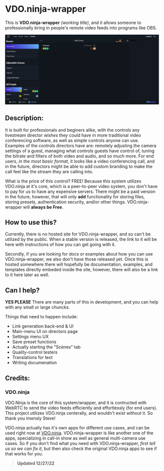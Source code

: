# VDO.ninja-wrapper
This is **VDO.ninja-wrapper** *(working title)*, and it allows someone to professionally bring in people's remote video feeds into programs like OBS.

![Image of VDO.ninja-wrapper director page](https://github.com/Andrew-Gallimore/VDO.ninja-wrapper/blob/developement/img/Control-Capture.PNG "VDO.ninja director control page")

## Description:
It is built for professionals and beginers alike, with the controls any livestream director _wishes_ they could have in more traditional video conferencing software, as well as simple controls anyone can use. Examples of the controls directors have are: remotely adjusting the camera settings of a guest, managing what controls guests have control of, tuning the bitrate and filters of both video and audio, and so much more. For end users, _in the most basic format_, it looks like a video conferencing call, and in the future, directors might be able to add custom branding to make the call feel like the stream they are calling into.

What is the price of this control? FREE! Because this system utilizes VDO.ninja at it's core, which is a peer-to-peer video system, you don't have to pay for us to have any expensive servers. There might be a paid version in the future, however, that will only **add** functionality for storing files, storing presets, authentication security, and/or other things. VDO.ninja-wrapper will **always be Free**.


## How to use this?
Currently, there is no hosted site for VDO.ninja-wrapper, and so can't be utilized by the public. When a stable version is released, the link to it will be here with instructions of how you can get going with it.

Secondly, if you are looking for docs or examples about how you can use VDO.ninja-wrapper, we also don't have those released yet. Once this is hosted somewhere there will hopefully be documentation, examples, and templates directly embeded inside the site, however, there will also be a link to it here later as well.


## Can I help?
**YES PLEASE** There are many parts of this in development, and you can help with any small or large chuncks. 

Things that need to happen include:
- Link generation back-end & UI
- Main-menu UI on directors page
- Settings menu UX
- Save preset functions
- Actually starting the "Scenes" tab
- Quality-control testers
- Translations for text
- Writing documenation



## Credits:
### VDO.ninja
VDO.Ninja is the core of this system/wrapper, and it is contructed with WebRTC to send the video feeds efficiently and effortlessly (for end users). This project utilizes VDO.ninja centerally, and wouldn't exist without it. So thank you imensly Steve!

VDO.ninja actually has it's own apps for different use cases, and can be used right now at [VDO.ninja](https://vdo.ninja "The core system of VDO.ninja-wrapper"). VDO.ninja-wrapper is like another one of the apps, specializing in call-in show as well as general multi-camera use cases. So if you don't find what you need with VDO.ninja-wrapper, *first tell us so we can fix it*, but then also check the original VDO.ninja apps to see if that works for you.


> **Updated 12/27/22**
